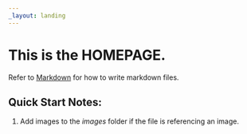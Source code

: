 ```yaml
---
_layout: landing
---
```


# This is the **HOMEPAGE**.

Refer to [Markdown](http://daringfireball.net/projects/markdown/) for how to write markdown files.

## Quick Start Notes:

1. Add images to the *images* folder if the file is referencing an image.
